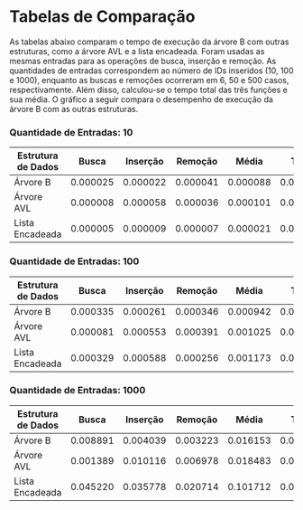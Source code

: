 # Tabelas de Comparação

As tabelas abaixo comparam o tempo de execução da árvore B com outras estruturas,
como a árvore AVL e a lista encadeada. Foram usadas as mesmas entradas
para as operações de busca, inserção e remoção. As quantidades de entradas
correspondem ao número de IDs inseridos (10, 100 e 1000), enquanto as buscas e
remoções ocorreram em 6, 50 e 500 casos, respectivamente. Além disso, calculou-se o
tempo total das três funções e sua média. O gráfico a seguir compara o desempenho de
execução da árvore B com as outras estruturas.

### Quantidade de Entradas: 10

| Estrutura de Dados | Busca | Inserção | Remoção | Média | Total |
|--------------------|-------|----------|---------|-------|-------|
|      Árvore B      |0.000025|0.000022|0.000041|0.000088|0.000029|
|     Árvore AVL     |0.000008|0.000058|0.000036|0.000101|0.000034|
|   Lista Encadeada  |0.000005|0.000009|0.000007|0.000021|0.000007|

### Quantidade de Entradas: 100

| Estrutura de Dados | Busca | Inserção | Remoção | Média | Total |
|--------------------|-------|----------|---------|-------|-------|
|      Árvore B      |0.000335|0.000261|0.000346|0.000942|0.000314|
|     Árvore AVL     |0.000081|0.000553|0.000391|0.001025|0.000342|
|   Lista Encadeada  |0.000329|0.000588|0.000256|0.001173|0.000391|

### Quantidade de Entradas: 1000

| Estrutura de Dados | Busca | Inserção | Remoção | Média | Total |
|--------------------|-------|----------|---------|-------|-------|
|      Árvore B      |0.008891|0.004039|0.003223|0.016153|0.005384|
|     Árvore AVL     |0.001389|0.010116|0.006978|0.018483|0.006161|
|   Lista Encadeada  |0.045220|0.035778|0.020714|0.101712|0.033904|
